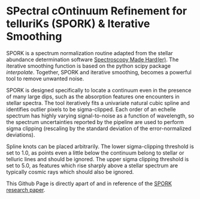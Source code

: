 # SPectral cOntinuum Refinement for telluriKs (SPORK) & Iterative Smoothing

SPORK is a spectrum normalization routine adapted from  the  stellar  abundance  determination  software [Spectroscopy Made Hard(er)](https://github.com/andycasey/smhr). The iterative smoothing function is based on the python scipy package *interpolate*. Together, SPORK and iterative smoothing, becomes a powerful tool to remove unwanted noise. 

SPORK is designed specifically to locate a continuum even in the presence of many large dips, such as the absorption features one encounters in stellar spectra.  The tool iteratively fits a univariate natural cubic spline and identifies outlier pixels to be sigma-clipped. Each order of an echelle spectrum has highly varying signal-to-noise as a function of wavelength, so the spectrum uncertainties reported by the pipeline are used to perform sigma clipping (rescaling by the standard deviation of the error-normalized deviations). 

Spline knots can be placed arbitrarily. The lower sigma-clipping threshold is set to 1.0, as points even a little below the continuum belong to stellar or telluric lines and should be ignored. The upper sigma clipping threshold is set to 5.0, as features which rise sharply above a stellar spectrum are typically cosmic rays which should also be ignored.

This Github Page is directly apart of and in reference of the [SPORK research paper](https://arxiv.org/abs/2108.12057).

